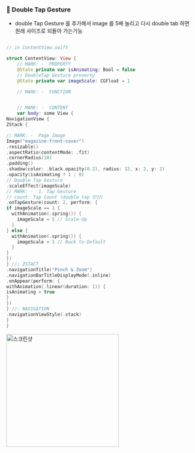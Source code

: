 ### 🔷 Double Tap Gesture

- double Tap Gesture 를 추가해서 image 를 5배 늘리고 다시 double tab 하면 원래 사이즈로 되돌아 가는기능

```swift

// in ContentView.swift

struct ContentView: View {
	// MARK: -  PROPERTY
	@State private var isAnimating: Bool = false
	// DoubleTap Gesture proverty
	@State private var imageScale: CGFloat = 1

	// MARK: -  FUNCTION


	// MARK: -  CONTENT
	var body: some View {
NavigationView {
ZStack {

// MARK: -  Page Image
Image("magazine-front-cover")
.resizable()
.aspectRatio(contentMode: .fit)
.cornerRadius(10)
.padding()
.shadow(color: .black.opacity(0.2), radius: 12, x: 2, y: 2)
.opacity(isAnimating ? 1 : 0)
// Double Tap Gesture
.scaleEffect(imageScale)
// MARK: -  1. Tap Gesture
// count: Tap Count (double tap 인신)
.onTapGesture(count: 2, perform: {
if imageScale == 1 {
  withAnimation(.spring()) {
    imageScale = 5 // Scale-Up
  }
} else {
  withAnimation(.spring()) {
    imageScale = 1 // Back to Default
  }
}
})
} //: ZSTACT
.navigationTitle("Pinch & Zoom")
.navigationBarTitleDisplayMode(.inline)
.onAppear(perform: {
withAnimation(.linear(duration: 1)) {
isAnimating = true
}
})
} //: NAVIGATION
.navigationViewStyle(.stack)
}
}
```

<img width="300" alt="스크린샷" src="https://user-images.githubusercontent.com/28912774/148717932-7f7c928b-f30d-460e-8d0c-e14681f17293.gif">
